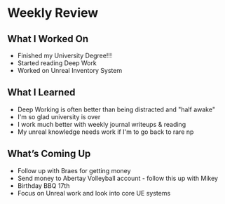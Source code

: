 # Weekly Review

## What I Worked On
- Finished my University Degree!!!
- Started reading Deep Work
- Worked on Unreal Inventory System

## What I Learned
- Deep Working is often better than being distracted and "half awake"
- I'm so glad university is over
- I work much better with weekly journal writeups & reading
- My unreal knowledge needs work if I'm to go back to rare np

## What’s Coming Up
- Follow up with Braes for getting money
- Send money to Abertay Volleyball account - follow this up with Mikey
- Birthday BBQ 17th
- Focus on Unreal work and look into core UE systems